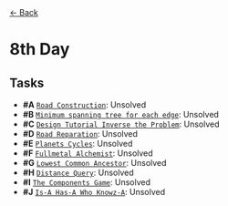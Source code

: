 <div align="left">
  <a href="../README.md">← Back</a>
</div>

# 8th Day

## Tasks

- **#A** [`Road Construction`](A%20-%20Road%20Construction/A.pdf): Unsolved
- **#B** [`Minimum spanning tree for each edge`](B%20-%20Minimum%20spanning%20tree%20for%20each%20edge/B.pdf): Unsolved
- **#C** [`Design Tutorial Inverse the Problem`](C%20-%20Design%20Tutorial%20Inverse%20the%20Problem/C.pdf): Unsolved
- **#D** [`Road Reparation`](D%20-%20Road%20Reparation/D.pdf): Unsolved
- **#E** [`Planets Cycles`](E%20-%20Planets%20Cycles/E.pdf): Unsolved
- **#F** [`Fullmetal Alchemist`](F%20-%20Fullmetal%20Alchemist/F.pdf): Unsolved
- **#G** [`Lowest Common Ancestor`](G%20-%20Lowest%20Common%20Ancestor/G.pdf): Unsolved
- **#H** [`Distance Query`](H%20-%20Distance%20Query/H.pdf): Unsolved
- **#I** [`The Components Game`](I%20-%20The%20Components%20Game/I.pdf): Unsolved
- **#J** [`Is-A Has-A Who Knowz-A`](J%20-%20Is-A%20Has-A%20Who%20Knowz-A/J.pdf): Unsolved